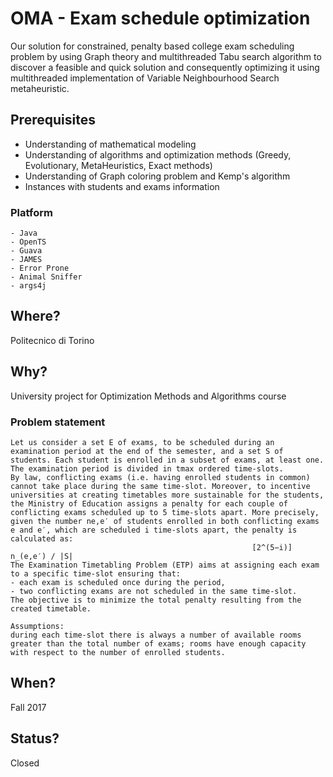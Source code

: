 # OMA - Exam schedule optimization
Our solution for constrained, penalty based college exam scheduling problem by using Graph theory and multithreaded Tabu search algorithm to discover a feasible and quick solution and consequently optimizing it using multithreaded implementation of Variable Neighbourhood Search metaheuristic.


## Prerequisites
- Understanding of mathematical modeling
- Understanding of algorithms and optimization methods (Greedy, Evolutionary, MetaHeuristics, Exact methods)
- Understanding of Graph coloring problem and Kemp's algorithm
- Instances with students and exams information

### Platform
```
- Java
- OpenTS
- Guava
- JAMES 
- Error Prone
- Animal Sniffer
- args4j
```

## Where?
Politecnico di Torino

## Why?
University project for Optimization Methods and Algorithms course
### Problem statement
```
Let us consider a set E of exams, to be scheduled during an examination period at the end of the semester, and a set S of students. Each student is enrolled in a subset of exams, at least one. The examination period is divided in tmax ordered time-slots.
By law, conflicting exams (i.e. having enrolled students in common) cannot take place during the same time-slot. Moreover, to incentive universities at creating timetables more sustainable for the students, the Ministry of Education assigns a penalty for each couple of conflicting exams scheduled up to 5 time-slots apart. More precisely, given the number ne,e′ of students enrolled in both conflicting exams e and e′, which are scheduled i time-slots apart, the penalty is calculated as:
                                                      [2^(5−i)] n_(e,e′) / |S|
The Examination Timetabling Problem (ETP) aims at assigning each exam to a specific time-slot ensuring that:
- each exam is scheduled once during the period,
- two conflicting exams are not scheduled in the same time-slot.
The objective is to minimize the total penalty resulting from the created timetable.

Assumptions:
during each time-slot there is always a number of available rooms greater than the total number of exams; rooms have enough capacity with respect to the number of enrolled students.
```

## When?
Fall 2017

## Status?
Closed
